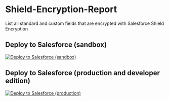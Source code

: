 # Shield-Encryption-Report
List all standard and custom fields that are encrypted with Salesforce Shield Encryption

## Deploy to Salesforce (sandbox)

<a href="https://githubsfdeploy-sandbox.herokuapp.com/app/githubdeploy/VinceFINET/Shield-Encryption-Report?ref=master">  
  <img alt="Deploy to Salesforce (sandbox)" src="https://raw.githubusercontent.com/afawcett/githubsfdeploy/master/deploy.png">
</a>

## Deploy to Salesforce (production and developer edition)

<a href="https://githubsfdeploy.herokuapp.com/app/githubdeploy/VinceFINET/Shield-Encryption-Report?ref=master">
  <img alt="Deploy to Salesforce (production)" src="https://raw.githubusercontent.com/afawcett/githubsfdeploy/master/deploy.png">
</a>
